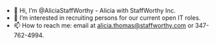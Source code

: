 - 👋 Hi, I’m @AliciaStaffWorthy - Alicia with StaffWorthy Inc. 
- 👀 I’m interested in recruiting persons for our current open IT roles. 
- 📫 How to reach me: email at alicia.thomas@staffworthy.com or 347-762-4994.

<!---
AliciaStaffWorthy/AliciaStaffWorthy is a ✨ special ✨ repository because its `README.md` (this file) appears on your GitHub profile.
You can click the Preview link to take a look at your changes.
--->
